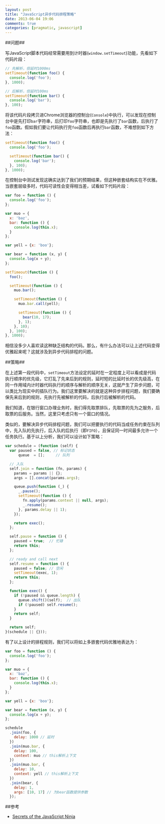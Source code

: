 ```yaml
---
layout: post
title: "JavaScript异步代码排程策略"
date: 2013-06-04 19:06
comments: true
categories: [pragmatic, javascript]
---
```


##问题##

写JavaScript脚本代码经常需要用到计时器(`window.setTimeout`)功能，先看如下代码片段：

```js
// 先解析，但延时1000ms
setTimeout(function foo() {
  console.log('foo');
}, 1000);

// 后解析，但延时100ms
setTimeout(function bar() {
  console.log('bar');
}, 100);
```

<!-- more -->

将该代码片段拷贝进Chrome浏览器的控制台(`Console`)中执行，可以发现在控制台中是先打印`bar`字符串，后打印`foo`字符串，也即是先执行了`bar`函数，后执行了`foo`函数。假如我们要让代码执行完`foo`函数后再执行`bar`函数，不难想到如下方法：

```js
setTimeout(function foo() {
  console.log('foo');

  setTimeout(function bar() {
    console.log('bar');
  }, 100);
}, 1000);
```

在控制台中测试发现这确实达到了我们的预期结果，但这种嵌套结构实在不优雅。当嵌套层级多时，代码可读性会变得相当差，试看如下代码片段：

```js
var foo = function () {
  console.log('foo');
};

var muo = {
  x: 'baz',
  bar: function () {
    console.log(this.x);
  }
};

var yell = {x: 'boo'};

var bear = function (x, y) {
  console.log(x + y);
};

setTimeout(function () {
  foo();

  setTimeout(function () {
    muo.bar();

    setTimeout(function () {
      muo.bar.call(yell);

      setTimeout(function () {
        bear(10, 17);
      }, 1);
    }, 10);
  }, 100);
}, 1000);
```

相信没多少人喜欢读这种缺乏结构的代码。那么，有什么办法可以让上述代码变得优雅起来呢？这就涉及到异步代码排程的问题。

##策略##

在上述第一段代码中，`setTimeout`方法设定的延时在一定程度上可以看成是代码执行顺序的优先级，它打乱了先来后到的规则，延时短的比延时长的优先级高，在同一作用域内计时器代码执行的顺序与解析的顺序无关，这就产生了异步问题，可以类比为现实中的插队行为。我们这里要解决的就是这种异步排程问题，我们要确保先来后到的规则，先执行先被解析的代码，后执行后被解析的代码。

我们知道，在银行窗口办理业务时，我们得先取票排队，先取票的先为之服务，后取票的后服务。当然，这里只考虑只有一个窗口的情况。

类似的，要解决异步代码排程问题，我们可以把要执行的代码当成任务约束在队列中，先入队的先执行，后入队的后执行（即`FIFO`），且保证同一时间最多允许一个任务执行。基于以上分析，我们可以设计如下策略：

```js
var schedule = (function (self) {
  var paused = false, // 标记状态
      queue  = [];     // 队列

  // 入队
  self.join = function (fn, params) {
    params = params || {};
    args = [].concat(params.args);

    queue.push(function (_) {
      _.pause();
      setTimeout(function () {
        fn.apply(params.context || null, args);
        _.resume();
      }, params.delay || 1);
    });

    return exec();
  };

  self.pause = function () {
    paused = true;  // 忙碌
    return this;
  };

  // ready and call next
  self.resume = function () {
    paused = false; // 空闲
    setTimeout(exec, 1);
    return this;
  };

  function exec() {
    if (!paused && queue.length) {
      queue.shift()(self);  // 出队
      if (!paused) self.resume();
    }
    return self;
  }

  return self;
}(schedule || {}));
```

有了以上设计的排程规则，我们可以将如上多嵌套代码优雅地表达为：

```js
var foo = function () {
  console.log('foo');
};

var muo = {
  x: 'baz',
  bar: function () {
    console.log(this.x);
  }
};

var yell = {x: 'boo'};

var bear = function (x, y) {
  console.log(x + y);
};

schedule
  .join(foo, {
    delay: 1000 // 延时
  })
  .join(muo.bar, {
    delay: 100,
    context: muo // this解析上下文
  })
  .join(muo.bar, {
    delay: 10,
    context: yell // this解析上下文
  })
  .join(bear, {
    delay: 1,
    args: [10, 17] // 为bear函数提供参数
  });
```

##参考

* [Secrets of the JavaScript Ninja](http://goo.gl/1A8ew)